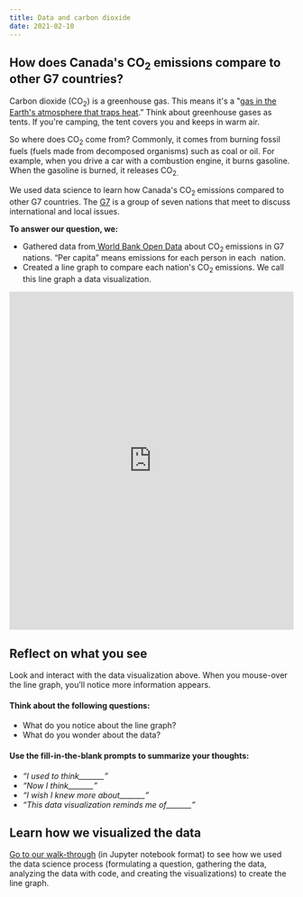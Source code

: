 ```yaml
---
title: Data and carbon dioxide
date: 2021-02-10
---
```

<h2>How does Canada's CO</b><b><sub>2</sub></b><b> emissions compare to other G7 countries?</h2>

<p><span style="font-weight: 400;">Carbon dioxide (CO<sub>2</sub></span><span style="font-weight: 400;">) is a greenhouse gas. This means it's a "</span><a href="https://climatekids.nasa.gov/greenhouse-cards/" target="_blank" rel="noopener"><span style="font-weight: 400;">gas in the Earth's atmosphere that traps heat</span></a><span style="font-weight: 400;">.” Think about greenhouse gases as tents. If you're camping, the tent covers you and keeps in warm air.&nbsp;</span></p>
<p><span style="font-weight: 400;">So where does CO<sub>2</sub></span><span style="font-weight: 400;">&nbsp;come from? Commonly, it comes from burning fossil fuels (fuels made from decomposed organisms) such as coal or oil. For example, when you drive a car with a combustion engine, it burns gasoline. When the gasoline is burned, it releases CO<sub>2.</sub></span><span style="font-weight: 400;">&nbsp;</span></p>
<p><span style="font-weight: 400;">We used data science to learn how Canada's CO<sub>2 </sub></span><span style="font-weight: 400;">emissions compared to other G7 countries. The </span><a href="https://www.international.gc.ca/world-monde/international_relations-relations_internationales/g7/index.aspx?lang=eng#a4"><span style="font-weight: 400;">G7</span></a><span style="font-weight: 400;"> is a group of seven nations that meet to discuss international and local issues.</span></p>
<p><b>To answer our question, we:</b></p>
<ul>
<li style="font-weight: 400;" aria-level="1"><span style="font-weight: 400;">Gathered data from</span><a href="https://data.worldbank.org/" target="_blank" rel="noopener"> <span style="font-weight: 400;">World Bank Open Data</span></a><span style="font-weight: 400;"> about CO<sub>2 </sub></span><span style="font-weight: 400;">emissions in G7 nations. “Per capita” means emissions for each person in each&nbsp; nation.&nbsp;</span></li>
<li style="font-weight: 400;" aria-level="1"><span style="font-weight: 400;">Created a line graph to compare each nation's CO<sub>2 </sub></span><span style="font-weight: 400;">emissions. We call this line graph a data visualization.</span></li>
</ul>
<p><iframe loading="lazy" id="igraph" class="post-img-shadow" style="border: none;" src="https://callysto.github.io/data-viz-of-the-week/world-carbon-emissions/co2-per-capita.html" width="100%" height="600" scrolling="no" seamless="seamless"></iframe></p>
<h2><b>Reflect on what you see</b></h2>
<p><span style="font-weight: 400;">Look and interact with the data visualization above. When you mouse-over the line graph, you’ll notice more information appears.</span></p>
<h4><b>Think about the following questions:</b></h4>
<ul>
<li style="font-weight: 400;" aria-level="1"><span style="font-weight: 400;">What do you notice about the line graph?</span></li>
<li style="font-weight: 400;" aria-level="1"><span style="font-weight: 400;">What do you wonder about the data?</span></li>
</ul>
<h4><b>Use the fill-in-the-blank prompts to summarize your thoughts:</b></h4>
<ul>
<li style="font-weight: 400;" aria-level="1"><i><span style="font-weight: 400;">“I used to think_______”</span></i></li>
<li style="font-weight: 400;" aria-level="1"><i><span style="font-weight: 400;">“Now I think_______”</span></i></li>
<li style="font-weight: 400;" aria-level="1"><i><span style="font-weight: 400;">“I wish I knew more about_______”</span></i></li>
<li style="font-weight: 400;" aria-level="1"><i><span style="font-weight: 400;">“This data visualization reminds me of_______”</span></i></li>
</ul>
<h2><b>Learn how we visualized the data</b></h2>
<p><a href="http://bit.ly/datavizC02" target="_blank" rel="noopener"><span style="font-weight: 400;">Go to our walk-through</span></a><span style="font-weight: 400;"> (in Jupyter notebook format) to see how we used the data science process (formulating a question, gathering the data, analyzing the data with code, and creating the visualizations) to create the line graph.</span></p>